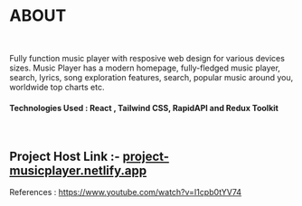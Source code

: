 


<h1>ABOUT</h1>
<br/>

Fully function music player with resposive web design for various devices sizes.
Music Player has a modern homepage, fully-fledged music player, search, lyrics, song exploration features, search, popular music around you, worldwide top charts etc.<br/>
<h4>Technologies Used : React , Tailwind CSS, RapidAPI and Redux Toolkit</h4>
<br/>
<h2>Project Host Link :- <a href = "https://project-musicplayer.netlify.app/">project-musicplayer.netlify.app</a></h2>
References : <a href="https://www.youtube.com/watch?v=I1cpb0tYV74"> https://www.youtube.com/watch?v=I1cpb0tYV74 </a>
